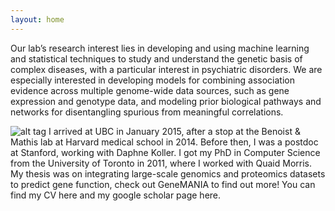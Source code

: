 ```yaml
---
layout: home
---
```


Our lab’s research interest lies in developing and using machine learning and statistical techniques to study and understand the genetic basis of complex diseases, with a particular interest in psychiatric disorders. We are especially interested in developing models for combining association evidence across multiple genome-wide data sources, such as gene expression and genotype data, and modeling prior biological pathways and networks for disentangling spurious from meaningful correlations.


![alt tag](http://www.stat.ubc.ca/~saram/saram_files/droppedImage.jpg)
I arrived at UBC in January 2015, after a stop at the Benoist & Mathis lab at Harvard medical school in 2014. Before then, I was a postdoc at Stanford, working with Daphne Koller. I got my PhD in Computer Science from the University of Toronto in 2011, where I worked with Quaid Morris. My thesis was on integrating large-scale genomics and proteomics datasets to predict gene function, check out GeneMANIA to find out more! You can find my CV here and my google scholar page here.
